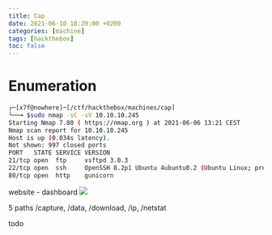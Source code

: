 ```yaml
---
title: Cap
date: 2021-06-10 18:39:00 +0200
categories: [machine]
tags: [hackthebox]
toc: false
---
```


# Enumeration
``` bash
┌─[x7f@nowhere]─[/ctf/hackthebox/machines/cap]
└──╼ $sudo nmap -sC -sV 10.10.10.245
Starting Nmap 7.80 ( https://nmap.org ) at 2021-06-06 13:21 CEST
Nmap scan report for 10.10.10.245
Host is up (0.034s latency).
Not shown: 997 closed ports
PORT   STATE SERVICE VERSION
21/tcp open  ftp     vsftpd 3.0.3
22/tcp open  ssh     OpenSSH 8.2p1 Ubuntu 4ubuntu0.2 (Ubuntu Linux; protocol 2.0)
80/tcp open  http    gunicorn
```

website - dashboard
![](/assets/img/cap_machine.png#center)

5 paths /capture, /data, /download, /ip, /netstat

todo